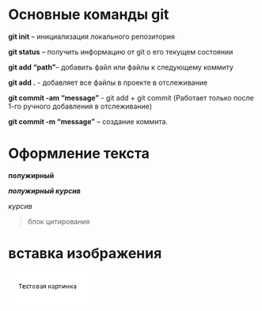 # Основные команды git

**git init** – инициализация локального репозитория

**git status** – получить информацию от git о его текущем состоянии

**git add “path”**– добавить файл или файлы к следующему коммиту

**git add .** - добавляет все файлы в проекте в отслеживание

**git commit -am “message”** - git add + git commit (Работает только после 1-го ручного добавления в отслеживание)

**git commit -m “message”** – создание коммита.


# Оформление текста
**полужирный**

***полужирный курсив***

*курсив*

> блок цитирования

# вставка изображения

![картинка](test_image.png)